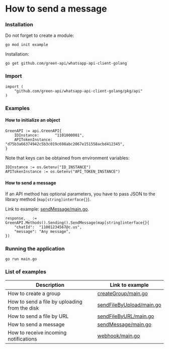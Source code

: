 # How to send a message

### Installation

Do not forget to create a module:

```shell
go mod init example
```

Installation:

```shell
go get github.com/green-api/whatsapp-api-client-golang
```

### Import

```
import (
	"github.com/green-api/whatsapp-api-client-golang/pkg/api"
)
```

### Examples

#### How to initialize an object

```
GreenAPI := api.GreenAPI{
    IDInstance:       "1101000001",
    APITokenInstance: "d75b3a66374942c5b3c019c698abc2067e151558acbd412345",
}
```

Note that keys can be obtained from environment variables:

```
IDInstance := os.Getenv("ID_INSTANCE")
APITokenInstance := os.Getenv("API_TOKEN_INSTANCE")
```

#### How to send a message

If an API method has optional parameters, you have to pass JSON to the library method (`map[string]interface{}`).

Link to example: [sendMessage/main.go](
https://github.com/green-api/whatsapp-api-client-golang/blob/master/examples/sendMessage/main.go
).

```
response, _ := GreenAPI.Methods().Sending().SendMessage(map[string]interface{}{
    "chatId":  "11001234567@c.us",
    "message": "Any message",
})
```

### Running the application

```shell
go run main.go
```

### List of examples

| Description                                   | Link to example                                                                                                                   |
|-----------------------------------------------|-----------------------------------------------------------------------------------------------------------------------------------|
| How to create a group                         | [createGroup/main.go](https://github.com/green-api/whatsapp-api-client-golang/blob/master/examples/createGroup/main.go)           |
| How to send a file by uploading from the disk | [sendFileByUpload/main.go](https://github.com/green-api/whatsapp-api-client-golang/blob/master/examples/sendFileByUpload/main.go) |
| How to send a file by URL                     | [sendFileByURL/main.go](https://github.com/green-api/whatsapp-api-client-golang/blob/master/examples/sendFileByURL/main.go)       |
| How to send a message                         | [sendMessage/main.go](https://github.com/green-api/whatsapp-api-client-golang/blob/master/examples/sendMessage/main.go)           |
| How to receive incoming notifications         | [webhook/main.go](https://github.com/green-api/whatsapp-api-client-golang/blob/master/examples/webhook/main.go)                   |
